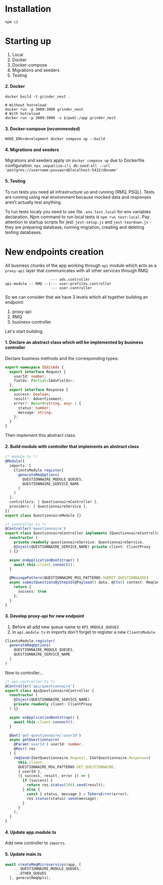 # Installation
`npm ci`

# Starting up 
1. Local
2. Docker 
3. Docker-compose
4. Migrations and seeders
5. Testing

#### 2. Docker
```
docker build -t grinder_nest .

# Without hotreload
docker run -p 3000:3000 grinder_nest
# With hotreload
docker run -p 3000:3000 -v $(pwd):/app grinder_nest
```

#### 3. Docker-compose (*recommended*)
```
NODE_ENV=development docker compose up --build
```

#### 4. Migrations and seeders
Migrations and seeders apply on `docker compose up` due to Dockerfile configuration. 
`npx sequelize-cli db:seed:all --url 'postgres://username:password@localhost:5432/dbname'
`

#### 5. Testing
To run tests you need all infrastructure uo and running (RMQ, PSQL). Tests are running using real environment because mocked data and responses aren't actually test anything. 

To run tests localy you need to use file `.env.test.local` for env variables declaration. Npm command to run local tests is `npm run test:local`. Pay attention to startup scripts for jest: `jest-setup.js` and `jest-teardown.js` - they are preparing database, running migration, creating and deleting testing databases. 

# New endpoints creation  
All business chunks of the app working through `api` module which acts as a `proxy-api` layer that communicates with all other services through RMQ. 
```
                     --- ads.controller
api-module -- RMQ --|--- user-profiles.controller
                     --- user.controller
```
So we can consider that we have 3 levels which all together building an endpoint:
1. proxy-api
2. RMQ
3. business-controller  

Let's start building.

#### 1. Declare an abstract class which will be implemented by business controller
Declare business methods and the corresponding types:
```typescript
export namespace IEditAdv {
  export interface Request {
    userId: number;
    fields: Partial<IAdvFields>;
  };
  export interface Response {
    success: boolean;
    result?: Advertisement;
    error?: Record<string, any> | {
      status: number;
      message: string;
    };
  }
}
``` 
Then implement this abstract class.

#### 2. Build module with controller that implements an abstract class
```typescript
/* module.ts */
@Module({
  imports: [
    ClientsModule.register(
      generateRmqOptions(
        QUESTIONNAIRE_MODULE_QUEUES,
        QUESTIONNAIRE_SERVICE_NAME
      )
    )
  ],
  controllers: [ QuestionnaireController ],
  providers: [ QuestionnaireService ],
})
export class QuestionnaireModule {}

```
```typescript
/* controller.ts */
@Controller('questionnaire')
export class QuestionnaireController implements IQuestionnaireController {
  constructor (
    private readonly questionnaireService: QuestionnaireService,
    @Inject(QUESTIONNAIRE_SERVICE_NAME) private client: ClientProxy
  ) {}

  async onApplicationBootstrap() {
    await this.client.connect();
  }

  @MessagePattern(QUESTIONNAIRE_MSG_PATTERNS.SUBMIT_QUESTIONNAIRE)
  async submitQuestionsByStepId(@Payload() data, @Ctx() context: RmqContext) {
    return {
      success: true
    };
  }
}
```
#### 3. Develop proxy-api for new endpoint
1. Before all add new queue name to `API_MODULE_QUEUES`
2. In `api.module.ts` in imports don't forget to register a new `ClientsModule`
```typescript
ClientsModule.register(
  generateRmqOptions(
    QUESTIONNAIRE_MODULE_QUEUES, 
    QUESTIONNAIRE_SERVICE_NAME
  )  
)
```
Now to controller...
```typescript
/* api.controller.ts */
@Controller('api/questionnaire')
export class ApiQuestionnaireController {
  constructor (
    @Inject(QUESTIONNAIRE_SERVICE_NAME)
    private readonly client: ClientProxy
  ) {}

  async onApplicationBootstrap() {
    await this.client.connect();
  }

  @Get('get-questionnaire/:userId')
  async getQuestionnaire(
    @Param('userId') userId: number,
    @Res() res
  ) {
    rmqSend<IGetQuestionnaire.Request, IGetQuestionnaire.Response>(
      this.client,
      QUESTIONNAIRE_MSG_PATTERNS.GET_QUESTIONNAIRE,
      { userId },
      ({ success, result, error }) => {
        if (success) {
          return res.status(200).send(result);
        } else {
          const { status, message } = TekeroError(error);
          res.status(status).send(message);
        }
      }
    );
  }
}
```
#### 4. Update app.module.ts
Add new controller to `imports`.
#### 5. Update main.ts
```typescript
await createRmqMicroservices(app, [
    ...QUESTIONNAIRE_MODULE_QUEUES,
    ...OTHER_QUEUES
  ], generalRmqOpts);
```
